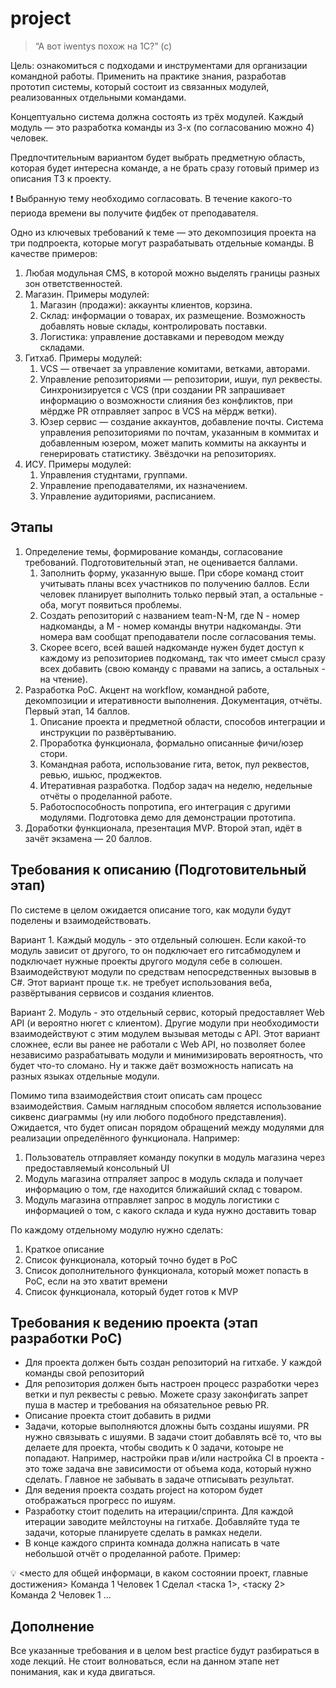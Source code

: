 # project

> “А вот iwentys похож на 1C?” (c)

Цель: ознакомиться с подходами и инструментами для организации командной работы. Применить на практике знания, разработав прототип системы, который состоит из связанных модулей, реализованных отдельными командами.

Концептуально система должна состоять из трёх модулей. Каждый модуль — это разработка команды из 3-х (по согласованию можно 4) человек.

Предпочтительным вариантом будет выбрать предметную область, которая будет интересна команде, а не брать сразу готовый пример из описания ТЗ к проекту.

<aside>
    ❗ Выбранную тему необходимо согласовать. В течение какого-то периода времени вы получите фидбек от преподавателя.
</aside>

Одно из ключевых требований к теме — это декомпозиция проекта на три подпроекта, которые могут разрабатывать отдельные команды. В качестве примеров:

1. Любая модульная CMS, в которой можно выделять границы разных зон ответственностей.
2. Магазин. Примеры модулей:
    1. Магазин (продажи): аккаунты клиентов, корзина.
    2. Склад: информации о товарах, их размещение. Возможность добавлять новые склады, контролировать поставки.
    3. Логистика: управление доставками и переводом между складами.
3. Гитхаб. Примеры модулей:
    1. VCS — отвечает за управление комитами, ветками, авторами.
    2. Управление репозиториями — репозитории, ишуи, пул реквесты. Синхронизируется с VCS (при создании PR запрашивает информацию о возможности слияния без конфликтов, при мёрдже PR отправляет запрос в VCS на мёрдж ветки).
    3. Юзер сервис — создание аккаунтов, добавление почты. Система управления репозиториями по почтам, указанным в коммитах и добавленным юзером, может мапить коммиты на аккаунты и генерировать статистику. Звёздочки на репозиториях.
4. ИСУ. Примеры модулей:
    1. Управления студнтами, группами.
    2. Управление преподавателями, их назначением.
    3. Управление аудиториями, расписанием.

## Этапы

1. Определение темы, формирование команды, согласование требований. Подготовительный этап, не оценивается баллами.
    1. Заполнить форму, указанную выше. При сборе команд стоит учитывать планы всех участников по получению баллов. Если человек планирует выполнить только первый этап, а остальные - оба, могут появиться проблемы.
    2. Создать репозиторий с названием team-N-M, где N - номер надкоманды, а M - номер команды внутри надкоманды. Эти номера вам сообщат преподаватели после согласования темы.
    3. Скорее всего, всей вашей надкоманде нужен будет доступ к каждому из репозиториев подкоманд, так что имеет смысл сразу всех добавить (свою команду с правами на запись, а остальных - на чтение).
2. Разработка PoC. Акцент на workflow, командной работе, декомпозиции и итеративности выполнения. Документация, отчёты. Первый этап, 14 баллов.
    1. Описание проекта и предметной области, способов интеграции и инструкции по развёртыванию.
    2. Проработка функционала, формально описанные фичи/юзер стори.
    3. Командная работа, использование гита, веток, пул реквестов, ревью, ишьюс, проджектов.
    4. Итеративная разработка. Подбор задач на неделю, недельные отчёты о проделанной работе.
    5. Работоспособность попротипа, его интеграция с другими модулями. Подготовка демо для демонстрации прототипа.
3. Доработки функционала, презентация MVP. Второй этап, идёт в зачёт экзамена — 20 баллов.

## Требования к описанию (Подготовительный этап)

По системе в целом ожидается описание того, как модули будут поделены и взаимодействовать.

Вариант 1. Каждый модуль - это отдельный солюшен. Если какой-то модуль зависит от другого, то он подключает его гитсабмодулем и подключает нужные проекты другого модуля себе в солюшен. Взаимодействуют модули по средствам непосредственных вызовыв в C#.  Этот вариант проще т.к. не требует использования веба, развёртывания сервисов и создания клиентов.

Вариант 2. Модуль - это отдельный сервис, который предоставляет Web API (и вероятно нюгет с клиентом). Другие модули при необходимости взаимодействуют с этим модулем вызывая методы с API. Этот вариант сложнее, если вы ранее не работали с Web API, но позволяет более независимо разрабатывать модули и минимизировать вероятность, что будет что-то сломано. Ну и также даёт возможность написать на разных языках отдельные модули.

Помимо типа взаимодействия стоит описать сам процесс взаимодействия. Самым наглядным способом является использование сиквенс диаграммы (ну или любого подобного представления). Ожидается, что будет описан порядом обращений между модулями для реализации определённого функционала. Например:

1. Пользователь отправляет команду покупки в модуль магазина через предоставляемый консольный UI
2. Модуль магазина отпраляет запрос в модуль склада и получает информацию о том, где находится ближайший склад с товаром.
3. Модуль магазина отправляет запрос в модуль логистики с информацией о том, с какого склада и куда нужно доставить товар

По каждому отдельному модулю нужно сделать:

1. Краткое описание
2. Список функционала, который точно будет в PoC
3. Список дополнительного функционала, который может попасть в PoC, если на это хватит времени
4. Список функционала, который будет готов к MVP

## Требования к ведению проекта (этап разработки PoC)

- Для проекта должен быть создан репозиторий на гитхабе. У каждой команды свой репозиторий
- Для репозитория должен быть настроен процесс разработки через ветки и пул реквесты с ревью. Можете сразу законфигать запрет пуша в мастер и требования на обязательное ревью PR.
- Описание проекта стоит добавить в ридми
- Задачи, которые выполняются дложны быть созданы ишуями. PR нужно связывать с ишуями. В задачи стоит добавлять всё то, что вы делаете для проекта, чтобы сводить к 0 задачи, котоыре не попадают. Например, настройки прав и/или настройка CI в проекта - это тоже задача вне зависимости от объема кода, который нужно сделать. Главное не забывать в задаче отписывать результат.
- Для ведения проекта создать project на котором будет отображаться прогресс по ишуям.
- Разработку стоит поделить на итерации/спринта. Для каждой итерации заводите мейлстоуны на гитхабе. Добавляйте туда те задачи, которые планируете сделать в рамках недели.
- В конце каждого спринта комнада должна написать в чате небольшой отчёт о проделанной работе. Пример:

<aside>
💡 <место для общей информаци, в каком состоянии проект, главные достижения>
Команда 1
  Человек 1
    Сделал <таска 1>, <таску 2>
Команда 2
  Человек 1
...
</aside>

## Дополнение

Все указанные требования и в целом best practice будут разбираться в ходе лекций. Не стоит волноваться, если на данном этапе нет понимания, как и куда двигаться.
